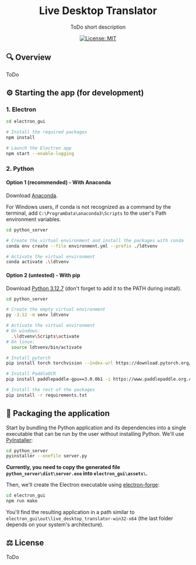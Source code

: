 <h1 align="center">
  Live Desktop Translator
</h1>


<p align="center">
  ToDo short description
</p>

<div align="center">

[![License: MIT](https://img.shields.io/badge/License-MIT-yellow.svg)](https://opensource.org/licenses/MIT)
</div>


## 🔍 Overview

ToDo


## ⚙️ Starting the app (for development)

### 1. Electron

```bash
cd electron_gui

# Install the required packages
npm install

# Launch the Electron app
npm start --enable-logging
```


### 2. Python

#### Option 1 (recommended) - With Anaconda

Download [Anaconda](https://www.anaconda.com/download/success).

For Windows users, if conda is not recognized as a command by the terminal, add `C:\ProgramData\anaconda3\Scripts` to the user's Path environment variables.

```bash
cd python_server

# Create the virtual environment and install the packages with conda
conda env create --file environment.yml --prefix ./ldtvenv

# Activate the virtual environment
conda activate .\ldtvenv
```

#### Option 2 (untested) - With pip

Download [Python 3.12.7](https://www.python.org/downloads/release/python-3127/) (don't forget to add it to the PATH during install).

```bash
cd python_server

# Create the empty virtual environment
py -3.12 -m venv ldtvenv

# Activate the virtual environment
# On windows:
  .\ldtvenv\Scripts\activate
# On linux:
  source ldtvenv/bin/activate

# Install pytorch
pip install torch torchvision --index-url https://download.pytorch.org/whl/cu118

# Install PaddleOCR
pip install paddlepaddle-gpu==3.0.0b1 -i https://www.paddlepaddle.org.cn/packages/stable/cu118/

# Install the rest of the packages
pip install -r requirements.txt
```


## 💾 Packaging the application

Start by bundling the Python application and its dependencies into a single executable that can be run by the user without installing Python.
We'll use [PyInstaller](https://pyinstaller.org/en/stable/):
```bash
cd python_server
pyinstaller --onefile server.py
```

**Currently, you need to copy the generated file `python_server\dist\server.exe` into `electron_gui\assets\`.**

Then, we'll create the Electron executable using [electron-forge](https://www.electronforge.io/):
```bash
cd electron_gui
npm run make
```

You'll find the resulting application in a path similar to `electron_gui\out\live_desktop_translator-win32-x64` (the last folder depends on your system's architecture).

## ⚖️ License

ToDo
